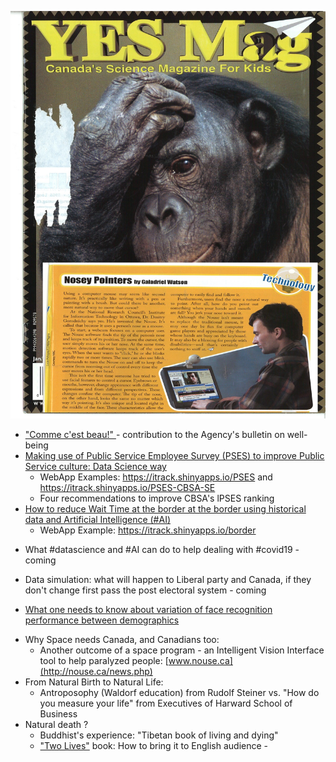 

![Cover page from Canada's Science Magazine For Kids featuring the work of Dmitry Gorodnichy](yes-mag-nouse-cover.jpg)





- ["Comme c'est beau!" ](https://www.linkedin.com/pulse/contribution-agencys-well-being-dmitry-gorodnichy%2F/) - contribution to the Agency's bulletin on well-being
- [Making use of Public Service Employee Survey (PSES) to improve Public Service culture: Data Science way](https://www.linkedin.com/pulse/analyzing-improving-public-service-performance-using-data-gorodnichy/)
  - WebApp Examples: https://itrack.shinyapps.io/PSES and https://itrack.shinyapps.io/PSES-CBSA-SE
  - Four recommendations to improve CBSA's lPSES ranking 
- [How to reduce Wait Time at the border at the border using historical data and Artificial Intelligence (#AI)](https://www.linkedin.com/pulse/predicting-optimizing-border-wait-time-using-dmitry-gorodnichy/) 
  - WebApp Example: https://itrack.shinyapps.io/border  
<!-- - Artificial Intelligence or Natural Ignorance? Some examples of both
   -  What can happen to orgnization run When decision are made -->
- What #datascience and #AI can do to help dealing with #covid19 - coming 
<!-- - How to make electoral reform happen - to make Canada more democratic -->
- Data simulation: what will happen to Liberal party and Canada, if they don't change first pass the post electoral system - coming
 <!--  - What you can do to make it happen -->
<!--   - The problem with proportional representation-->
<!-- - Testing and deploying Biometrics:  good, bad and ugly
 -  What happens when chemists test biometric technology 
- The hype and challenge of Face ecognition technology -->
  - [What one needs to know about variation of face recognition performance between demographics](https://www.linkedin.com/pulse/what-one-needs-know-variation-face-recognition-system-gorodnichy/)
<!-- - Doing Data Science: Computing Science way -->
- Why Space needs Canada, and Canadians too: 
  - Another outcome of a space program - an Intelligent Vision Interface tool to help paralyzed people: [www.nouse.ca](http://nouse.ca/news.php)
- From Natural Birth to Natural Life: 
  - Antroposophy (Waldorf education) from Rudolf Steiner vs. "How do you measure your life" from  Executives of Harward School of Business
- Natural death ?
  - Buddhist's experience: "Tibetan book of living and dying"
  - ["Two Lives"](https://bookdown.org/gorodnichy/twolives-book) book: How to bring it to English audience - 
<!--  - Personal feelings expressed in music: ["Shri Jobim"](https://bookdown.org/gorodnichy/jobim/) and ["Behind the horizon"](https://soundcloud.com/dmitry-gorodnichy/sets/adieu) -->

<!-- 
- The magic of falling a sleep
- On the magic of composing an original melody   
  - Why not a single original melody came to me lately -->
<!--  
- The beauty and power of diversity and multiculturalism 
  - Parallels:  Russian - Ukraine and US - Canada.
- How to better understand Zelenskly and what is happening now in Ukraine
- Why the war between Russia and Ukraine -->
<!--
- Your link to Ukrainian contemporaty music  one of the most melodic and harmonic in the world
 - How to bring the beauty and powers of other language works of literacture and music? ->
 

Feedback and thoughts - welcome!  
Send them to [my name]@[my surname].ca

Back to [www.gorodnichy.ca](www.gorodnichy.ca)
